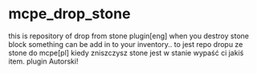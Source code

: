 # mcpe_drop_stone
this is repository of drop from stone plugin[eng]
when you destroy stone block something can be add in to your inventory..
to jest repo dropu ze stone do mcpe[pl]
kiedy zniszczysz stone jest w stanie wypaść ci jakiś item. plugin Autorski!
